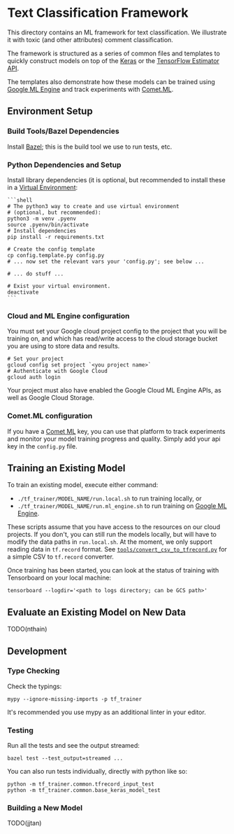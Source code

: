 # Text Classification Framework

This directory contains an ML framework for text classification. We illustrate
it with toxic (and other attributes) comment classification.

The framework is structured as a series of common files and templates to quickly
construct models on top of the [Keras](https://keras.io/) or the [TensorFlow
Estimator API](https://www.tensorflow.org/programmers_guide/estimators).

The templates also demonstrate how these models can be trained using [Google ML
Engine](https://cloud.google.com/ml-engine/) and track experiments with
[Comet.ML](https://www.comet.ml/).


## Environment Setup

### Build Tools/Bazel Dependencies

Install [Bazel](https://docs.bazel.build/versions/master/install-os-x.html);
this is the build tool we use to run tests, etc.

### Python Dependencies and Setup

Install library dependencies (it is optional, but recommended to install these
in a [Virtual Environment](https://docs.python.org/3/tutorial/venv.html):

    ```shell
    # The python3 way to create and use virtual environment
    # (optional, but recommended):
    python3 -m venv .pyenv
    source .pyenv/bin/activate
    # Install dependencies
    pip install -r requirements.txt

    # Create the config template
    cp config.template.py config.py
    # ... now set the relevant vars your 'config.py'; see below ...

    # ... do stuff ...

    # Exist your virtual environment.
    deactivate
    ```

### Cloud and ML Engine configuration

You must set your Google cloud project config to the project that you will be
training on, and which has read/write access to the cloud storage bucket you are
using to store data and results.

```shell
# Set your project
gcloud config set project `<you project name>`
# Authenticate with Google Cloud
gcloud auth login
```

Your project must also have enabled the Google Cloud ML Engine APIs, as well as
Google Cloud Storage.

### Comet.ML configuration

If you have a [Comet ML](https://www.comet.ml/) key, you can use that platform
to track experiments and monitor your model training progress and quality.
Simply add your api key in the `config.py` file.

## Training an Existing Model

To train an existing model, execute either command:
 * `./tf_trainer/MODEL_NAME/run.local.sh` to run training locally, or
 * `./tf_trainer/MODEL_NAME/run.ml_engine.sh` to run training on [Google ML
Engine](https://cloud.google.com/ml-engine/).

These scripts assume that you have access to the resources on our cloud
projects. If you don't, you can still run the models locally, but will have to
modify the data paths in `run.local.sh`. At the moment, we only support reading
data in `tf.record` format. See
[`tools/convert_csv_to_tfrecord.py`](https://github.com/conversationai/conversationai-models/blob/master/experiments/tools/convert_csv_to_tfrecord.py)
for a simple CSV to `tf.record` converter.

Once training has been started, you can look at the status of training with
Tensorboard on your local machine:

```shell
tensorboard --logdir='<path to logs directory; can be GCS path>'
```

## Evaluate an Existing Model on New Data

TODO(nthain)


## Development

### Type Checking

Check the typings:

```shell
mypy --ignore-missing-imports -p tf_trainer
```

It's recommended you use mypy as an additional linter in your editor.

### Testing

Run all the tests and see the output streamed:

```shell
bazel test --test_output=streamed ...
```

You can also run tests individually, directly with python like so:

```shell
python -m tf_trainer.common.tfrecord_input_test
python -m tf_trainer.common.base_keras_model_test
```

### Building a New Model

TODO(jjtan)
